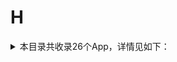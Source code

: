 # H
<details>
<summary>
本目录共收录26个App，详情见如下：
</summary>

- [华住会](https://github.com/zirawell/R-Store/tree/main/Rule/QuanX/Adblock/App/H/%E5%8D%8E%E4%BD%8F%E4%BC%9A)
- [华宝智投](https://github.com/zirawell/R-Store/tree/main/Rule/QuanX/Adblock/App/H/%E5%8D%8E%E5%AE%9D%E6%99%BA%E6%8A%95)
- [华尔街见闻](https://github.com/zirawell/R-Store/tree/main/Rule/QuanX/Adblock/App/H/%E5%8D%8E%E5%B0%94%E8%A1%97%E8%A7%81%E9%97%BB)
- [华彩生活](https://github.com/zirawell/R-Store/tree/main/Rule/QuanX/Adblock/App/H/%E5%8D%8E%E5%BD%A9%E7%94%9F%E6%B4%BB)
- [合利宝展业通](https://github.com/zirawell/R-Store/tree/main/Rule/QuanX/Adblock/App/H/%E5%90%88%E5%88%A9%E5%AE%9D%E5%B1%95%E4%B8%9A%E9%80%9A)
- [和风天气](https://github.com/zirawell/R-Store/tree/main/Rule/QuanX/Adblock/App/H/%E5%92%8C%E9%A3%8E%E5%A4%A9%E6%B0%94)
- [好体知](https://github.com/zirawell/R-Store/tree/main/Rule/QuanX/Adblock/App/H/%E5%A5%BD%E4%BD%93%E7%9F%A5)
- [好奇心日报](https://github.com/zirawell/R-Store/tree/main/Rule/QuanX/Adblock/App/H/%E5%A5%BD%E5%A5%87%E5%BF%83%E6%97%A5%E6%8A%A5)
- [好好住](https://github.com/zirawell/R-Store/tree/main/Rule/QuanX/Adblock/App/H/%E5%A5%BD%E5%A5%BD%E4%BD%8F)
- [杭州公交](https://github.com/zirawell/R-Store/tree/main/Rule/QuanX/Adblock/App/H/%E6%9D%AD%E5%B7%9E%E5%85%AC%E4%BA%A4)
- [杭州市民卡](https://github.com/zirawell/R-Store/tree/main/Rule/QuanX/Adblock/App/H/%E6%9D%AD%E5%B7%9E%E5%B8%82%E6%B0%91%E5%8D%A1)
- [汇丰汇选](https://github.com/zirawell/R-Store/tree/main/Rule/QuanX/Adblock/App/H/%E6%B1%87%E4%B8%B0%E6%B1%87%E9%80%89)
- [海尔智家](https://github.com/zirawell/R-Store/tree/main/Rule/QuanX/Adblock/App/H/%E6%B5%B7%E5%B0%94%E6%99%BA%E5%AE%B6)
- [海豚优惠](https://github.com/zirawell/R-Store/tree/main/Rule/QuanX/Adblock/App/H/%E6%B5%B7%E8%B1%9A%E4%BC%98%E6%83%A0)
- [海马爸比](https://github.com/zirawell/R-Store/tree/main/Rule/QuanX/Adblock/App/H/%E6%B5%B7%E9%A9%AC%E7%88%B8%E6%AF%94)
- [火猫](https://github.com/zirawell/R-Store/tree/main/Rule/QuanX/Adblock/App/H/%E7%81%AB%E7%8C%AB)
- [盒马](https://github.com/zirawell/R-Store/tree/main/Rule/QuanX/Adblock/App/H/%E7%9B%92%E9%A9%AC)
- [红版报](https://github.com/zirawell/R-Store/tree/main/Rule/QuanX/Adblock/App/H/%E7%BA%A2%E7%89%88%E6%8A%A5)
- [航旅纵横](https://github.com/zirawell/R-Store/tree/main/Rule/QuanX/Adblock/App/H/%E8%88%AA%E6%97%85%E7%BA%B5%E6%A8%AA)
- [花小猪](https://github.com/zirawell/R-Store/tree/main/Rule/QuanX/Adblock/App/H/%E8%8A%B1%E5%B0%8F%E7%8C%AA)
- [花生地铁](https://github.com/zirawell/R-Store/tree/main/Rule/QuanX/Adblock/App/H/%E8%8A%B1%E7%94%9F%E5%9C%B0%E9%93%81)
- [虎嗅](https://github.com/zirawell/R-Store/tree/main/Rule/QuanX/Adblock/App/H/%E8%99%8E%E5%97%85)
- [虎扑](https://github.com/zirawell/R-Store/tree/main/Rule/QuanX/Adblock/App/H/%E8%99%8E%E6%89%91)
- [虎牙直播](https://github.com/zirawell/R-Store/tree/main/Rule/QuanX/Adblock/App/H/%E8%99%8E%E7%89%99%E7%9B%B4%E6%92%AD)
- [韩剧TV](https://github.com/zirawell/R-Store/tree/main/Rule/QuanX/Adblock/App/H/%E9%9F%A9%E5%89%A7TV)
- [黄油相机](https://github.com/zirawell/R-Store/tree/main/Rule/QuanX/Adblock/App/H/%E9%BB%84%E6%B2%B9%E7%9B%B8%E6%9C%BA)

</details>